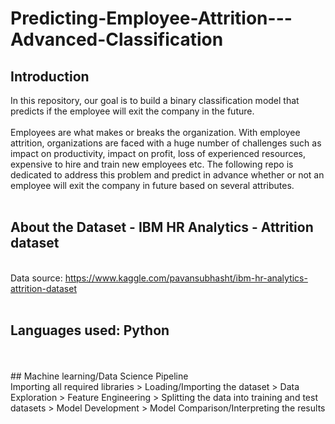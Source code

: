 # Predicting-Employee-Attrition---Advanced-Classification
## Introduction
In this repository, our goal is to build a binary classification model that predicts if the employee will exit the company in the future.
<br />
<br />
Employees are what makes or breaks the organization. With employee attrition, organizations are faced with a huge number of challenges such as impact on productivity, impact on profit, loss of experienced resources, expensive to hire and train new employees etc. The following repo is dedicated to address this problem and predict in advance whether or not an employee will exit the company in future based on several attributes.
<br />
<br />
## About the Dataset - IBM HR Analytics - Attrition dataset
<br />Data source: https://www.kaggle.com/pavansubhasht/ibm-hr-analytics-attrition-dataset
<br />
<br />
## Languages used: Python
<br />
<br />
## Machine learning/Data Science Pipeline
<br />
Importing all required libraries > Loading/Importing the dataset > Data Exploration > Feature Engineering > Splitting the data into training and test datasets > Model Development > Model Comparison/Interpreting the results
